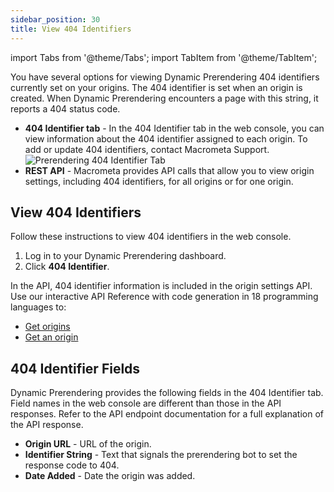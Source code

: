 ```yaml
---
sidebar_position: 30
title: View 404 Identifiers
---
```

import Tabs from '@theme/Tabs';
import TabItem from '@theme/TabItem';

You have several options for viewing Dynamic Prerendering 404 identifiers currently set on your origins. The 404 identifier is set when an origin is created. When Dynamic Prerendering encounters a page with this string, it reports a 404 status code.

- **404 Identifier tab** - In the 404 Identifier tab in the web console, you can view information about the 404 identifier assigned to each origin. To add or update 404 identifiers, contact Macrometa Support.
  ![Prerendering 404 Identifier Tab](/img/prerendering/404-identifier.png)
- **REST API** - Macrometa provides API calls that allow you to view origin settings, including 404 identifiers, for all origins or for one origin.

## View 404 Identifiers

<Tabs groupId="operating-systems">
<TabItem value="console" label="Web Console">

Follow these instructions to view 404 identifiers in the web console.

1. Log in to your Dynamic Prerendering dashboard.
2. Click **404 Identifier**.

</TabItem>
<TabItem value="api" label="REST API">

In the API, 404 identifier information is included in the origin settings API. Use our interactive API Reference with code generation in 18 programming languages to:

- [Get origins](https://www.macrometa.com/docs/apiPrerendering#/paths/api-prerender-v1-origins/get)
- [Get an origin](https://www.macrometa.com/docs/apiPrerendering#/paths/api-prerender-v1-origins-origin/get)

</TabItem>
</Tabs>

## 404 Identifier Fields

Dynamic Prerendering provides the following fields in the 404 Identifier tab. Field names in the web console are different than those in the API responses. Refer to the API endpoint documentation for a full explanation of the API response.

- **Origin URL** - URL of the origin.
- **Identifier String** - Text that signals the prerendering bot to set the response code to 404.
- **Date Added** - Date the origin was added.
